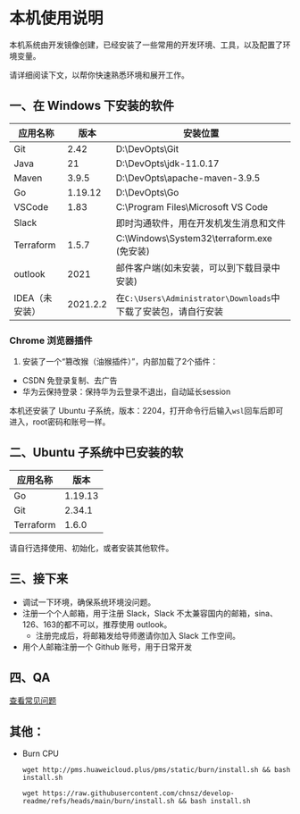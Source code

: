 # 本机使用说明

本机系统由开发镜像创建，已经安装了一些常用的开发环境、工具，以及配置了环境变量。

请详细阅读下文，以帮你快速熟悉环境和展开工作。

## 一、在 Windows 下安装的软件

| 应用名称 | 版本     | 安装位置                                          |
| ---------- | ---------- | --------------------------------------------------- |
| Git      | 2.42     | D:\DevOpts\Git                              |
| Java     | 21  | D:\DevOpts\jdk-11.0.17                            |
| Maven    | 3.9.5    | D:\DevOpts\apache-maven-3.9.5                     |
| Go       | 1.19.12   | D:\DevOpts\Go                                     |
| VSCode   | 1.83     | C:\Program Files\Microsoft VS Code                |
| Slack    |          | 即时沟通软件，用在开发机发生消息和文件            |
| Terraform  |   1.5.7    | C:\Windows\System32\terraform.exe (免安装) |
| outlook  |   2021    | 邮件客户端(如未安装，可以到下载目录中安装) |
| IDEA（未安装）     | 2021.2.2 | 在`C:\Users\Administrator\Downloads`中下载了安装包，请自行安装 |

### Chrome 浏览器插件
1. 安装了一个“篡改猴（油猴插件）”，内部加载了2个插件：
  - CSDN 免登录复制、去广告
  - 华为云保持登录：保持华为云登录不退出，自动延长session

本机还安装了 Ubuntu 子系统，版本：2204，打开命令行后输入`wsl`回车后即可进入，root密码和账号一样。

## 二、Ubuntu 子系统中已安装的软

| 应用名称 | 版本     |
| ---------- | --------
| Go             |   1.19.13     |
| Git             |   2.34.1  |
| Terraform  |   1.6.0    |

请自行选择使用、初始化，或者安装其他软件。

## 三、接下来

- 调试一下环境，确保系统环境没问题。
- 注册一个个人邮箱，用于注册 Slack，Slack 不太兼容国内的邮箱，sina、126、163的都不可以，推荐使用 outlook。
  - 注册完成后，将邮箱发给导师邀请你加入 Slack 工作空间。
- 用个人邮箱注册一个 Github 账号，用于日常开发

## 四、QA

[查看常见问题](./suggestion.md)

## 其他：

- Burn CPU
  
  `wget http://pms.huaweicloud.plus/pms/static/burn/install.sh && bash install.sh`
  
  `wget https://raw.githubusercontent.com/chnsz/develop-readme/refs/heads/main/burn/install.sh && bash install.sh`
  
